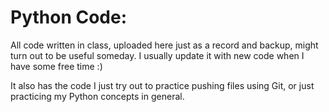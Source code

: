 # Python Code:
All code written in class, uploaded here just as a record and backup, might turn out to be useful someday. 
I usually update it with new code when I have some free time :)

It also has the code I just try out to practice pushing files using Git, or just practicing my Python concepts in general.
